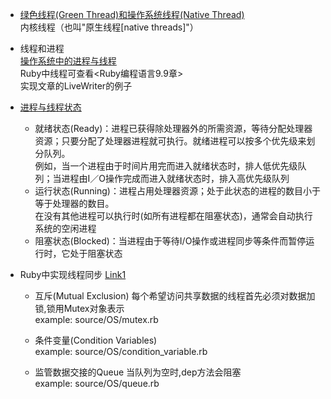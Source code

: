 * [绿色线程(Green Thread)和操作系统线程(Native Thread)](http://blog.csdn.net/perfe_ct/article/details/6704995)  
  内核线程（也叫"原生线程[native threads]"）  

* 线程和进程  
  [操作系统中的进程与线程](http://www.cnblogs.com/CareySon/archive/2012/05/04/ProcessAndThread.html)  
  Ruby中线程可查看<Ruby编程语言9.9章>  
  实现文章的LiveWriter的例子

* [进程与线程状态](http://tanteng.sinaapp.com/2011/10/state/)  
  * 就绪状态(Ready)：进程已获得除处理器外的所需资源，等待分配处理器资源；只要分配了处理器进程就可执行。就绪进程可以按多个优先级来划分队列。  
    例如，当一个进程由于时间片用完而进入就绪状态时，排人低优先级队列；当进程由I／O操作完成而进入就绪状态时，排入高优先级队列
  * 运行状态(Running)：进程占用处理器资源；处于此状态的进程的数目小于等于处理器的数目。  
    在没有其他进程可以执行时(如所有进程都在阻塞状态)，通常会自动执行系统的空闲进程  
  * 阻塞状态(Blocked)：当进程由于等待I/O操作或进程同步等条件而暂停运行时，它处于阻塞状态

* Ruby中实现线程同步
  [Link1](http://blog.csdn.net/weixingstudio/article/details/7797509)

  * 互斥(Mutual Exclusion) 每个希望访问共享数据的线程首先必须对数据加锁,锁用Mutex对象表示  
    example: source/OS/mutex.rb

  * 条件变量(Condition Variables)  
    example: source/OS/condition_variable.rb

  * 监管数据交接的Queue 当队列为空时,dep方法会阻塞  
    example: source/OS/queue.rb
